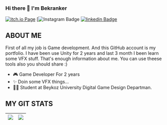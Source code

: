 ### Hi there 👋 I'm Bekranker

[![itch.io Page](https://img.shields.io/badge/litch.io-bekranker-red)](https://bekranker.itch.io/)
[![Instagram Badge](https://img.shields.io/badge/Instagram-bekirrekiz-orange)
[![linkedin Badge](https://img.shields.io/badge/L%C4%B1nkedin-Bekir%20ekiz-blue)](https://www.linkedin.com/in/bekir-ekiz-03118b229/)


## ABOUT ME
First of all my job is Game development. And this GitHub account is my portfolio. I have been use Unity for 2 years and last 3 month I been learn some VFX stuff. That's enough information about me. You can use theese tools also you should share :)

- 🎮 Game Developer For 2 years
- ✨ Doin some VFX things...  
- 🧑‍🎓 Student at Beykoz University Digital Game Design Departman.


## MY GIT STATS
<img src="https://github-readme-stats.vercel.app/api?username=bekranker&&show_icons=true&count_private=true&theme=radical"/>|<img src="https://github-readme-streak-stats.herokuapp.com/?user=dhanrajdc7&theme=radical"/>|
|---|---|

